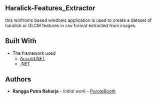 ## Haralick-Features_Extractor

this winfroms based windows application is used to create a dataset of haralick or GLCM features in csv format extracted from images. 

## Built With
- The framework used
  * [Accord.NET](https://github.com/accord-net/framework)
  * [.NET](https://docs.microsoft.com/en-us/dotnet/)

## Authors

* **Rangga Putra Raharja** - *Initial work* - [PurpleBooth](https://github.com/PurpleBooth)
